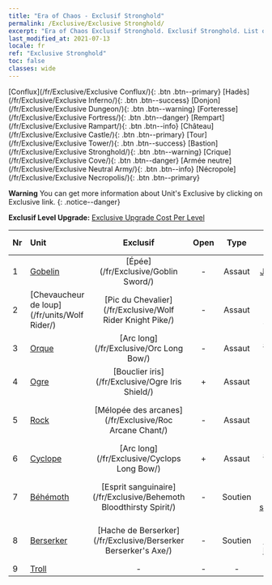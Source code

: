 ```yaml
---
title: "Era of Chaos - Exclusif Stronghold"
permalink: /Exclusive/Exclusive Stronghold/
excerpt: "Era of Chaos Exclusif Stronghold. Exclusif Stronghold. List of Exclusif Stronghold in Era of Chaos"
last_modified_at: 2021-07-13
locale: fr
ref: "Exclusive Stronghold"
toc: false
classes: wide
---
```

 [Conflux](/fr/Exclusive/Exclusive Conflux/){: .btn .btn--primary} [Hadès](/fr/Exclusive/Exclusive Inferno/){: .btn .btn--success} [Donjon](/fr/Exclusive/Exclusive Dungeon/){: .btn .btn--warning} [Forteresse](/fr/Exclusive/Exclusive Fortress/){: .btn .btn--danger} [Rempart](/fr/Exclusive/Exclusive Rampart/){: .btn .btn--info} [Château](/fr/Exclusive/Exclusive Castle/){: .btn .btn--primary} [Tour](/fr/Exclusive/Exclusive Tower/){: .btn .btn--success} [Bastion](/fr/Exclusive/Exclusive Stronghold/){: .btn .btn--warning} [Crique](/fr/Exclusive/Exclusive Cove/){: .btn .btn--danger} [Armée neutre](/fr/Exclusive/Exclusive Neutral Army/){: .btn .btn--info} [Nécropole](/fr/Exclusive/Exclusive Necropolis/){: .btn .btn--primary} 

**Warning** You can get more information about Unit's Exclusive by clicking on Exclusive link. 
{: .notice--danger}

 **Exclusif Level Upgrade:** [Exclusive Upgrade Cost Per Level](/Exclusive/ExclusiveUpgradeCostPerLevel/)

  | Nr |         Unit        | Exclusif | Open  |    Type   |  Item to Rank UP      |  Skin   |
  |:---|:--------------------|:-------------:|:-----:|:---------:|:---------------------:|:-------:|
  | 1  | [Gobelin](/fr/units/Goblin/) | [Épée](/fr/Exclusive/Goblin Sword/) | - | Assaut | [Jeton Épée](/ItemsFR/con_912/) | - |
  | 2  | [Chevaucheur de loup](/fr/units/Wolf Rider/) | [Pic du Chevalier](/fr/Exclusive/Wolf Rider Knight Pike/) | - | Assaut | [Jeton Pic du Chevalier](/ItemsFR/con_916/) | - |
  | 3  | [Orque](/fr/units/Orc/) | [Arc long](/fr/Exclusive/Orc Long Bow/) | - | Assaut | [Jeton Arc long](/ItemsFR/con_914/) | - |
  | 4  | [Ogre](/fr/units/Ogre/) | [Bouclier iris](/fr/Exclusive/Ogre Iris Shield/) | + | Assaut | [Jeton Bouclier iris](/ItemsFR/con_913/) | - |
  | 5  | [Rock](/fr/units/Roc/) | [Mélopée des arcanes](/fr/Exclusive/Roc Arcane Chant/) | - | Assaut | [Jeton Mélopée des arcanes](/ItemsFR/con_915/) | - |
  | 6  | [Cyclope](/fr/units/Cyclops/) | [Arc long](/fr/Exclusive/Cyclops Long Bow/) | + | Assaut | [Jeton Arc long](/ItemsFR/con_914/) | - |
  | 7  | [Béhémoth](/fr/units/Behemoth/) | [Esprit sanguinaire](/fr/Exclusive/Behemoth Bloodthirsty Spirit/) | - | Soutien | [Jeton Esprit sanguinaire](/ItemsFR/con_982/) | [Skin spécial Esprit sanguinaire](/ItemsFR/con_650/) |
  | 8  | [Berserker](/fr/units/Berserker/) | [Hache de Berserker](/fr/Exclusive/Berserker Berserker's Axe/) | - | Soutien | [Jeton Hache de Berserker](/ItemsFR/con_983/) | [Skin spécial Hache de Berserker](/ItemsFR/con_651/) |
  | 9  | [Troll](/fr/units/Troll/) | - | - | - | none | none |

